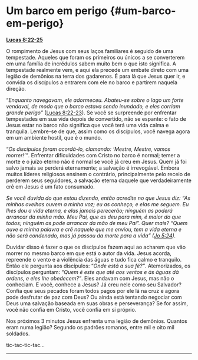 # Um barco em perigo {#um-barco-em-perigo}

[**Lucas 8:22-25**](http://bibliaonline.com.br/acf/lc/8/22-25)

O rompimento de Jesus com seus laços familiares é seguido de uma tempestade. Aqueles que foram os primeiros ou únicos a se converterem em uma família de incrédulos sabem muito bem o que isto significa. A tempestade realmente vem, e aqui ela precede um embate direto com uma legião de demônios na terra dos gadarenos. É para lá que Jesus quer ir, e convida os discípulos a entrarem com ele no barco e partirem naquela direção.

“_Enquanto navegavam, ele adormeceu. Abateu-se sobre o lago um forte vendaval, de modo que o barco estava sendo inundado, e eles corriam grande perigo”_ ([Lucas 8:22-23](http://bibliaonline.com.br/acf/lc/8/22-23)). Se você se surpreende por enfrentar tempestades em sua vida depois de convertido, não se espante: o fato de Jesus estar no barco não significa que você terá uma vida calma e tranquila. Lembre-se de que, assim como os discípulos, você navega agora em um ambiente hostil, que é o mundo.

“_Os discípulos foram acordá-lo, clamando: ‘Mestre, Mestre, vamos morrer!’”_. Enfrentar dificuldades com Cristo no barco é normal; temer a morte e o juízo eterno não é normal se você já creu em Jesus. Quem já foi salvo jamais se perderá eternamente; a salvação é irrevogável. Embora muitos líderes religiosos ensinem o contrário, principalmente pelo receio de perderem seus seguidores, a salvação eterna daquele que verdadeiramente crê em Jesus é um fato consumado.

_Se você duvida do que estou dizendo, então acredite no que Jesus diz: “As minhas ovelhas ouvem a minha voz; eu as conheço, e elas me seguem. Eu lhes dou a vida eterna, e elas jamais perecerão; ninguém as poderá arrancar da minha mão. Meu Pai, que as deu para mim, é maior do que todos; ninguém as pode arrancar da mão de meu Pai”. Quer mais? “Quem ouve a minha palavra e crê naquele que me enviou, tem a vida eterna e não será condenado, mas já passou da morte para a vida” (_[_Jo 5:24_](http://bibliaonline.com.br/acf/jo/5/24)_)._

Duvidar disso é fazer o que os discípulos fazem aqui ao acharem que vão morrer no mesmo barco em que está o autor da vida. Jesus acorda, repreende o vento e a violência das águas e tudo fica calmo e tranquilo. Então ele pergunta aos discípulos: “_Onde está a sua fé?”_. Atemorizados, os discípulos perguntam: “_Quem é este que até aos ventos e às águas dá ordens, e eles lhe obedecem?”_. Eles andavam com Jesus, mas não o conheciam. E você, conhece a Jesus? Já creu nele como seu Salvador? Confia que seus pecados foram todos pagos por ele lá na cruz e agora pode desfrutar de paz com Deus? Ou ainda está tentando negociar com Deus uma salvação baseada em suas obras e perseverança? Se for assim, você não confia em Cristo, você confia em si próprio.

Nos próximos 3 minutos Jesus enfrenta uma legião de demônios. Quantos eram numa legião? Segundo os padrões romanos, entre mil e oito mil soldados.

tic-tac-tic-tac...

*****